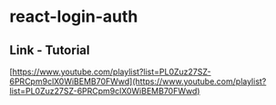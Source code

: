# react-login-auth

## Link - Tutorial

[https://www.youtube.com/playlist?list=PL0Zuz27SZ-6PRCpm9clX0WiBEMB70FWwd](https://www.youtube.com/playlist?list=PL0Zuz27SZ-6PRCpm9clX0WiBEMB70FWwd)